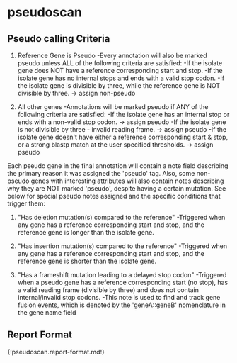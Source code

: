 # pseudoscan

## Pseudo calling Criteria

1. Reference Gene is Pseudo
    -Every annotation will also be marked pseudo unless ALL of the following criteria are satisfied:
        -If the isolate gene does NOT have a reference corresponding start and stop.
        -If the isolate gene has no internal stops and ends with a valid stop codon.
        -If the isolate gene is divisible by three, while the reference gene is NOT divisible by three.
            -> assign non-pseudo

2. All other genes
    -Annotations will be marked pseudo if ANY of the following criteria are satisfied:
        -If the isolate gene has an internal stop or ends with a non-valid stop codon.
            -> assign pseudo
        -If the isolate gene is not divisible by three - invalid reading frame.
            -> assign pseudo
        -If the isolate gene doesn't have either a reference corresponding start & stop, or a strong blastp match at the user specified thresholds.
            -> assign pseudo

Each pseudo gene in the final annotation will contain a note field describing the primary reason it was assigned the 'pseudo' tag. Also, some non-pseudo genes with interesting attributes will also contain notes describing why they are NOT marked 'pseudo', despite having a certain mutation. See below for special pseudo notes assigned and the specific conditions that trigger them:

1) "Has deletion mutation(s) compared to the reference"
    -Triggered when any gene has a reference corresponding start and stop, and the reference gene is longer than the isolate gene.

2) "Has insertion mutation(s) compared to the reference"
    -Triggered when any gene has a reference corresponding start and stop, and the reference gene is shorter than the isolate gene.

3) "Has a frameshift mutation leading to a delayed stop codon"
    -Triggered when a pseudo gene has a reference corresponding start (no stop), has a valid reading frame (divisible by three) and does not contain internal/invalid stop codons.
    -This note is used to find and track gene fusion events, which is denoted by the 'geneA::geneB' nomenclature in the gene name field

## Report Format

{!pseudoscan.report-format.md!}

